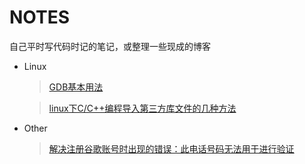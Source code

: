 # NOTES

自己平时写代码时记的笔记，或整理一些现成的博客

* Linux
    > [GDB基本用法](https://github.com/leitmily/Notes/blob/master/Linux/GDB/gdb.md "GDB基本用法")

    > [linux下C/C++编程导入第三方库文件的几种方法](https://github.com/leitmily/Notes/blob/master/Linux/ENV/inc.md "linux下C/C++编程导入第三方库文件的几种方法")

* Other
    > [解决注册谷歌账号时出现的错误：此电话号码无法用于进行验证](https://github.com/leitmily/Notes/blob/master/Other/googleaccount/googleaccount.md "解决注册谷歌账号时出现的错误：此电话号码无法用于进行验证")